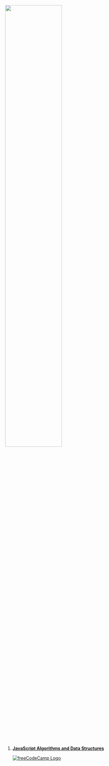 <img style="width:60%;pointer-events:none;" src="https://d33wubrfki0l68.cloudfront.net/774b60156d8f103170dc66f3ad10310941114653/da262/img/fcc_secondary_large.svg">

1. [**JavaScript Algorithms and Data Structures**][js-course]

    [![freeCodeCamp Logo][fcc-logo]][js-certificate]

<!-- Links -->
[js-course]: https://www.freecodecamp.org/learn/javascript-algorithms-and-data-structures/ "jump to course"
[js-certificate]: https://www.freecodecamp.org/certification/Aleksei-Uzin/javascript-algorithms-and-data-structures "view certificate"

<!-- Images -->
[fcc-logo]: https://www.freecodecamp.org/favicon-32x32.png?v=6cba562cbd10e31af925a976f3db73f7
